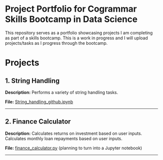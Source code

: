 # Project Portfolio for Cogrammar Skills Bootcamp in Data Science

This repository serves as a portfolio showcasing projects I am completing as part of a skills bootcamp. This is a work in progress and I will upload projects/tasks as I progress through the bootcamp.

# Projects

## 1. String Handling

**Description:** Performs a variety of string handling tasks.

**File:** [String_handling_github.ipynb](String_handling_github.ipynb)

---

## 2. Finance Calculator

**Description:** Calculates returns on investment based on user inputs. Calculates monthly loan repayments based on user inputs.

**File:** [finance_calculator.py](finance_calculator.py) (planning to turn into a Jupyter notebook)

---
